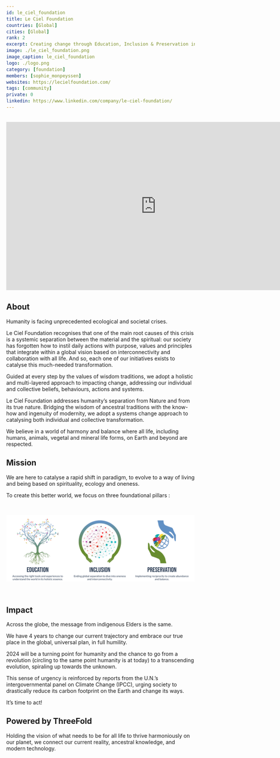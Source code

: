 ```yaml
---
id: le_ciel_foundation
title: Le Ciel Foundation
countries: [Global]
cities: [Global]
rank: 2
excerpt: Creating change through Education, Inclusion & Preservation initiatives. Producers of ‘The Twelve’.
image: ./le_ciel_foundation.png
image_caption: le_ciel_foundation
logo: ./logo.png
category: [foundation]
members: [sophie_monpeyssen]
websites: https://lecielfoundation.com/
tags: [community]
private: 0
linkedin: https://www.linkedin.com/company/le-ciel-foundation/
---
```


<BR>

<iframe width="800" height="450" src="https://www.youtube.com/watch?v=Fm3aD4qlf-Q" title="YouTube video player" frameborder="0" allow="accelerometer; autoplay; clipboard-write; encrypted-media; gyroscope; picture-in-picture" allowfullscreen></iframe>

<BR>


## About

Humanity is facing unprecedented ecological and societal crises. 
<br/>

Le Ciel Foundation recognises that one of the main root causes of this crisis is a systemic separation between the material and the spiritual: our society has forgotten how to instil daily actions with purpose, values and principles that integrate within a global vision based on interconnectivity and collaboration with all life. And so, each one of our initiatives exists to catalyse this much-needed transformation.
<br/>

Guided at every step by the values of wisdom traditions, we adopt a holistic and multi-layered approach to impacting change, addressing our individual and collective beliefs, behaviours, actions and systems.
<br/>

Le Ciel Foundation addresses humanity’s separation from Nature and from its true nature. Bridging the wisdom of ancestral traditions with the know-how and ingenuity of modernity, we adopt a systems change approach to catalysing both individual and collective transformation.
<br/>

We believe in a world of harmony and balance where all life, including humans, animals, vegetal and mineral life forms, on Earth and beyond are respected.



## Mission

We are here to catalyse a rapid shift in paradigm, to evolve to a way of living and being based on spirituality, ecology and oneness.
<br/>

To create this better world, we focus on three foundational pillars : 

<br/>

![mission](./mission.png)

<br/>


## Impact

Across the globe, the message from indigenous Elders is the same.
<br/>

We have 4 years to change our current trajectory and embrace our true place in the global, universal plan, in full humility.
<br/>

2024 will be a turning point for humanity and the chance to go from a revolution (circling to the same point humanity is at today) to a transcending evolution, spiraling up towards the unknown.
<br/>

This sense of urgency is reinforced by reports from the U.N.’s intergovernmental panel on Climate Change (IPCC), urging society to drastically reduce its carbon footprint on the Earth and change its ways.
<br/>

It’s time to act!

## Powered by ThreeFold

Holding the vision of what needs to be for all life to thrive harmoniously on our planet, we connect our current reality, ancestral knowledge, and modern technology.


